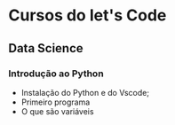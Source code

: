 # Cursos do let's Code

## Data Science

### Introdução ao Python

- Instalação do Python e do Vscode;
- Primeiro programa
- O que são variáveis
